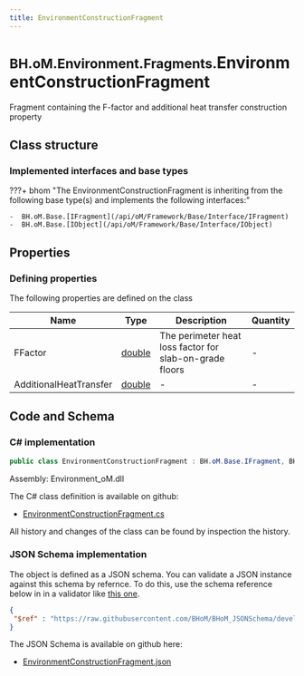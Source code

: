 ```yaml
---
title: EnvironmentConstructionFragment
---
```


# <small>BH.oM.Environment.Fragments.</small>**EnvironmentConstructionFragment**

Fragment containing the F-factor and additional heat transfer construction property

## Class structure

### Implemented interfaces and base types

???+ bhom "The EnvironmentConstructionFragment is inheriting from the following base type(s) and implements the following interfaces:"

    -  BH.oM.Base.[IFragment](/api/oM/Framework/Base/Interface/IFragment)
    -  BH.oM.Base.[IObject](/api/oM/Framework/Base/Interface/IObject)


## Properties



### Defining properties

The following properties are defined on the class

| Name             | Type             | Description      | Quantity         |
|------------------|------------------|------------------|------------------|
| FFactor | [double](https://learn.microsoft.com/en-us/dotnet/api/System.Double?view=netstandard-2.0) | The perimeter heat loss factor for slab-on-grade floors | - |
| AdditionalHeatTransfer | [double](https://learn.microsoft.com/en-us/dotnet/api/System.Double?view=netstandard-2.0) | - | - |


## Code and Schema

### C# implementation

``` C# title="C#"
public class EnvironmentConstructionFragment : BH.oM.Base.IFragment, BH.oM.Base.IObject
```

Assembly: Environment_oM.dll

The C# class definition is available on github:

- [EnvironmentConstructionFragment.cs](https://github.com/BHoM/BHoM/blob/develop/Environment_oM/Fragments\EnvironmentConstructionFragment.cs)

All history and changes of the class can be found by inspection the history.
### JSON Schema implementation

The object is defined as a JSON schema. You can validate a JSON instance against this schema by refernce. To do this, use the schema reference below in in a validator like [this one](https://www.jsonschemavalidator.net/).

``` json title="JSON Schema"
{
 "$ref" : "https://raw.githubusercontent.com/BHoM/BHoM_JSONSchema/develop/Environment_oM/Fragments/EnvironmentConstructionFragment.json"
}
```

The JSON Schema is available on github here:

- [EnvironmentConstructionFragment.json](https://github.com/BHoM/BHoM_JSONSchema/blob/develop/Environment_oM/Fragments/EnvironmentConstructionFragment.json)
